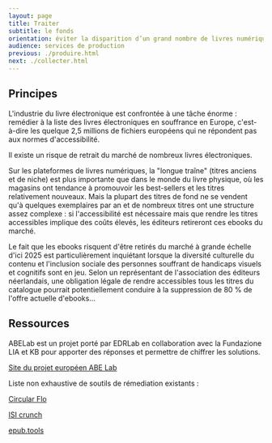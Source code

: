```yaml
---
layout: page
title: Traiter
subtitle: le fonds
orientation: éviter la disparition d’un grand nombre de livres numériques
audience: services de production
previous: ./produire.html
next: ./collecter.html
---
```


<div markdown="1" id="principes">

<h2>Principes</h2>

L'industrie du livre électronique est confrontée à une tâche énorme : remédier à la liste des livres électroniques en souffrance en Europe, c'est-à-dire les quelque 2,5 millions de fichiers européens qui ne répondent pas aux normes d'accessibilité.

Il existe un risque de retrait du marché de nombreux livres électroniques.

Sur les plateformes de livres numériques, la "longue traîne" (titres anciens et de niche) est plus importante que dans le monde du livre physique, où les magasins ont tendance à promouvoir les best-sellers et les titres relativement nouveaux. Mais la plupart des titres de fond ne se vendent qu'à quelques exemplaires par an et de nombreux titres ont une structure assez complexe : si l'accessibilité est nécessaire mais que rendre les titres accessibles implique des coûts élevés, les éditeurs retireront ces ebooks du marché.

Le fait que les ebooks risquent d'être retirés du marché à grande échelle d'ici 2025 est particulièrement inquiétant lorsque la diversité culturelle du contenu et l'inclusion sociale des personnes souffrant de handicaps visuels et cognitifs sont en jeu. Selon un représentant de l'association des éditeurs néerlandais, une obligation légale de rendre accessibles tous les titres du catalogue pourrait potentiellement conduire à la suppression de 80 % de l'offre actuelle d'ebooks…

</div>

<aside markdown="1">

<h2>Ressources</h2>

ABELab est un projet porté par EDRLab en collaboration avec la Fundazione LIA et KB pour apporter des réponses et permettre de chiffrer les solutions.

<a href="edrlab.org/abelab" class="link color_orange">Site du projet européen ABE Lab</a>

Liste non exhaustive de soutils de rémediation existants :

<a href="https://www.circularsoftware.com/" class="link color_orange">Circular Flo</a>

<a href="https://www.isicrunch.com/news/" class="link color_orange">ISI crunch</a>

<a href="https://epub.tools/" class="link color_orange">epub.tools</a>

</aside>
